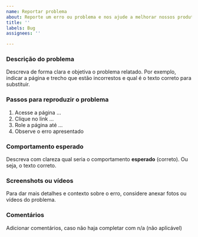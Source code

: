 ```yaml
---
name: Reportar problema
about: Reporte um erro ou problema e nos ajude a melhorar nossos produtos
title: ''
labels: Bug
assignees: ''

---
```


### Descrição do problema
Descreva de forma clara e objetiva o problema relatado. Por exemplo, indicar a página e trecho que estão incorrestos e qual é o texto correto para substituir.

### Passos para reproduzir o problema
1. Acesse a página ...
2. Clique no link ...
3. Role a página até ...
4. Observe o erro apresentado

### Comportamento esperado
Descreva com clareza qual seria o comportamento **esperado** (correto). Ou seja, o texto correto.

### Screenshots ou vídeos
Para dar mais detalhes e contexto sobre o erro, considere anexar fotos ou vídeos do problema.

### Comentários
Adicionar comentários, caso não haja completar com n/a (não aplicável) 
